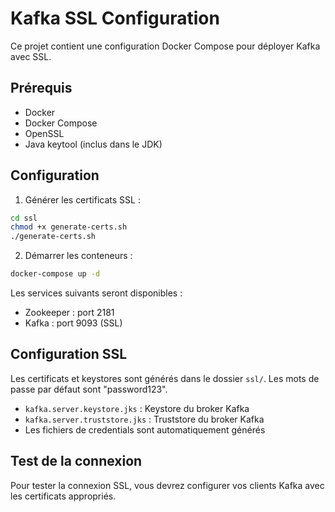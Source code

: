 # Kafka SSL Configuration

Ce projet contient une configuration Docker Compose pour déployer Kafka avec SSL.

## Prérequis

- Docker
- Docker Compose
- OpenSSL
- Java keytool (inclus dans le JDK)

## Configuration

1. Générer les certificats SSL :
```bash
cd ssl
chmod +x generate-certs.sh
./generate-certs.sh
```

2. Démarrer les conteneurs :
```bash
docker-compose up -d
```

Les services suivants seront disponibles :
- Zookeeper : port 2181
- Kafka : port 9093 (SSL)

## Configuration SSL

Les certificats et keystores sont générés dans le dossier `ssl/`. Les mots de passe par défaut sont "password123".

- `kafka.server.keystore.jks` : Keystore du broker Kafka
- `kafka.server.truststore.jks` : Truststore du broker Kafka
- Les fichiers de credentials sont automatiquement générés

## Test de la connexion

Pour tester la connexion SSL, vous devrez configurer vos clients Kafka avec les certificats appropriés.
